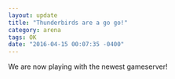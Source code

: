 ```yaml
---
layout: update
title: "Thunderbirds are a go go!"
category: arena
tags: OK
date: "2016-04-15 00:07:35 -0400"
---
```


We are now playing with the newest gameserver!
